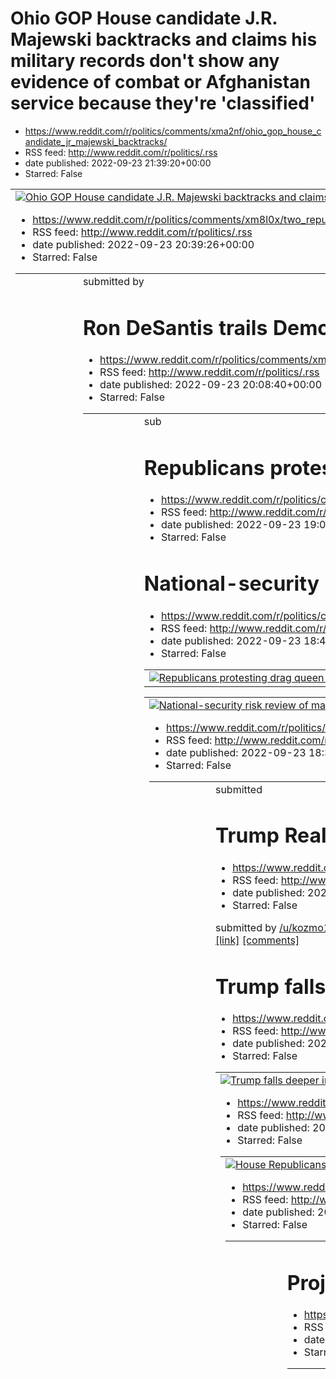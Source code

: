 # Ohio GOP House candidate J.R. Majewski backtracks and claims his military records don't show any evidence of combat or Afghanistan service because they're 'classified'
 - https://www.reddit.com/r/politics/comments/xma2nf/ohio_gop_house_candidate_jr_majewski_backtracks/
 - RSS feed: http://www.reddit.com/r/politics/.rss
 - date published: 2022-09-23 21:39:20+00:00
 - Starred: False

<table> <tr><td> <a href="https://www.reddit.com/r/politics/comments/xma2nf/ohio_gop_house_candidate_jr_majewski_backtracks/"> <img alt="Ohio GOP House candidate J.R. Majewski backtracks and claims his military records don't show any evidence of combat or Afghanistan service because they're 'classified'" src="https://external-preview.redd.it/kV7hMaNpF2Qu0-Y1N4s-RbJ7jhMzbg9KUoKh3gJdbJQ.jpg?width=640&amp;crop=smart&amp;auto=webp&amp;s=40344878d36d1fcf35d056a8c50d28100ebc5dc0" title="Ohio GOP House

# Two Republican judges just let Texas seize control of Twitter and Facebook
 - https://www.reddit.com/r/politics/comments/xm8l0x/two_republican_judges_just_let_texas_seize/
 - RSS feed: http://www.reddit.com/r/politics/.rss
 - date published: 2022-09-23 20:39:26+00:00
 - Starred: False

<table> <tr><td> <a href="https://www.reddit.com/r/politics/comments/xm8l0x/two_republican_judges_just_let_texas_seize/"> <img alt="Two Republican judges just let Texas seize control of Twitter and Facebook" src="https://external-preview.redd.it/S3Q9a4fLky-aj6xcef_H3X8lwLhsbKxXS1l103KgIIE.jpg?width=640&amp;crop=smart&amp;auto=webp&amp;s=ab1d4f0eb79044138f4fc20e450adb9615f803be" title="Two Republican judges just let Texas seize control of Twitter and Facebook" /> </a> </td><td> &#32; submitted by

# Ron DeSantis trails Democrat Charlie Crist in new poll after migrant flight
 - https://www.reddit.com/r/politics/comments/xm7t9s/ron_desantis_trails_democrat_charlie_crist_in_new/
 - RSS feed: http://www.reddit.com/r/politics/.rss
 - date published: 2022-09-23 20:08:40+00:00
 - Starred: False

<table> <tr><td> <a href="https://www.reddit.com/r/politics/comments/xm7t9s/ron_desantis_trails_democrat_charlie_crist_in_new/"> <img alt="Ron DeSantis trails Democrat Charlie Crist in new poll after migrant flight" src="https://external-preview.redd.it/8358nbAC97ILWNkhkKbGYwVr_cOcFylwUB_mlUOFUbk.jpg?width=640&amp;crop=smart&amp;auto=webp&amp;s=699de65a1955e4d2c7e930131d679cdc9445ca46" title="Ron DeSantis trails Democrat Charlie Crist in new poll after migrant flight" /> </a> </td><td> &#32; sub

# Republicans protesting drag queen events should stop pretending it’s about children
 - https://www.reddit.com/r/politics/comments/xm6a3l/republicans_protesting_drag_queen_events_should/
 - RSS feed: http://www.reddit.com/r/politics/.rss
 - date published: 2022-09-23 19:07:14+00:00
 - Starred: False

<table> <tr><td> <a href="https://www.reddit.com/r/politics/comments/xm6a3l/republicans_protesting_drag_queen_events_should/"> <img alt="Republicans protesting drag queen events should stop pretending it’s about children" src="https://external-preview.redd.it/i_rPv8pGZiXb0n1Cphd_VP6G4LrJosoEmttyXOvzASA.jpg?width=640&amp;crop=smart&amp;auto=webp&amp;s=a1be93f9ffd25c4b4d87cbf69fca6e9e1eb6c26b" title="Republicans protesting drag queen events should stop pretending it’s about children" /> </a> </td>

# National-security risk review of material Trump kept at Mar-a-Lago resumes after appeals court ruling
 - https://www.reddit.com/r/politics/comments/xm5r1z/nationalsecurity_risk_review_of_material_trump/
 - RSS feed: http://www.reddit.com/r/politics/.rss
 - date published: 2022-09-23 18:46:25+00:00
 - Starred: False

<table> <tr><td> <a href="https://www.reddit.com/r/politics/comments/xm5r1z/nationalsecurity_risk_review_of_material_trump/"> <img alt="National-security risk review of material Trump kept at Mar-a-Lago resumes after appeals court ruling" src="https://external-preview.redd.it/gMI7QFY3lrw174QdYBWuvLoTvQyMUtBHpKI9KN0MK7Y.jpg?width=640&amp;crop=smart&amp;auto=webp&amp;s=45a4bc4a29a88616bbdfcca609822628e90e2b23" title="National-security risk review of material Trump kept at Mar-a-Lago resumes after 

# Biden promises to codify Roe if two more Democrats are elected to the Senate
 - https://www.reddit.com/r/politics/comments/xm5koo/biden_promises_to_codify_roe_if_two_more/
 - RSS feed: http://www.reddit.com/r/politics/.rss
 - date published: 2022-09-23 18:39:08+00:00
 - Starred: False

<table> <tr><td> <a href="https://www.reddit.com/r/politics/comments/xm5koo/biden_promises_to_codify_roe_if_two_more/"> <img alt="Biden promises to codify Roe if two more Democrats are elected to the Senate" src="https://external-preview.redd.it/9-IAj9jGyIy5LYL-8FFfqlJJ_I5agq1AaSUt-cWntlI.jpg?width=640&amp;crop=smart&amp;auto=webp&amp;s=7cf09b0c47230537ee576b8c56bd5fb2a0be8158" title="Biden promises to codify Roe if two more Democrats are elected to the Senate" /> </a> </td><td> &#32; submitted 

# Trump Realizes Too Late That This Special Master Thing Might Not Be Such A Smart Plan After All
 - https://www.reddit.com/r/politics/comments/xm4j0b/trump_realizes_too_late_that_this_special_master/
 - RSS feed: http://www.reddit.com/r/politics/.rss
 - date published: 2022-09-23 17:58:17+00:00
 - Starred: False

&#32; submitted by &#32; <a href="https://www.reddit.com/user/kozmo1313"> /u/kozmo1313 </a> <br /> <span><a href="https://abovethelaw.com/2022/09/trump-realizes-too-late-that-this-special-master-thing-might-not-be-such-a-smart-plan-after-all/">[link]</a></span> &#32; <span><a href="https://www.reddit.com/r/politics/comments/xm4j0b/trump_realizes_too_late_that_this_special_master/">[comments]</a></span>

# Trump falls deeper into QAnon rabbit hole with video post about ‘thieves, satanists, pedos’
 - https://www.reddit.com/r/politics/comments/xm3fe0/trump_falls_deeper_into_qanon_rabbit_hole_with/
 - RSS feed: http://www.reddit.com/r/politics/.rss
 - date published: 2022-09-23 17:15:29+00:00
 - Starred: False

<table> <tr><td> <a href="https://www.reddit.com/r/politics/comments/xm3fe0/trump_falls_deeper_into_qanon_rabbit_hole_with/"> <img alt="Trump falls deeper into QAnon rabbit hole with video post about ‘thieves, satanists, pedos’" src="https://external-preview.redd.it/NHMVjw1LAi4AP88nR0L2bw8R1Hc23dz9Lr2c8NkPfU8.jpg?width=640&amp;crop=smart&amp;auto=webp&amp;s=b84d8bd003f216eeff529be80aca008ffbbfe011" title="Trump falls deeper into QAnon rabbit hole with video post about ‘thieves, satanists, pedos’

# House Republicans want to cancel Biden's push to make it easier for the IRS to go after tax cheats and send out refunds more quickly
 - https://www.reddit.com/r/politics/comments/xm36ac/house_republicans_want_to_cancel_bidens_push_to/
 - RSS feed: http://www.reddit.com/r/politics/.rss
 - date published: 2022-09-23 17:05:54+00:00
 - Starred: False

<table> <tr><td> <a href="https://www.reddit.com/r/politics/comments/xm36ac/house_republicans_want_to_cancel_bidens_push_to/"> <img alt="House Republicans want to cancel Biden's push to make it easier for the IRS to go after tax cheats and send out refunds more quickly" src="https://external-preview.redd.it/gbHQmANty6w3gCeZEdwl8uv3AT2SVQIt4ILtMc6oj4M.jpg?width=640&amp;crop=smart&amp;auto=webp&amp;s=d5fe86d8ac591662a3b6db7589c24d5e8e9f4d52" title="House Republicans want to cancel Biden's push to 

# Ron DeSantis' genius plan goes sideways: Is his 2024 campaign suddenly in trouble?
 - https://www.reddit.com/r/politics/comments/xm29pj/ron_desantis_genius_plan_goes_sideways_is_his/
 - RSS feed: http://www.reddit.com/r/politics/.rss
 - date published: 2022-09-23 16:31:17+00:00
 - Starred: False

<table> <tr><td> <a href="https://www.reddit.com/r/politics/comments/xm29pj/ron_desantis_genius_plan_goes_sideways_is_his/"> <img alt="Ron DeSantis' genius plan goes sideways: Is his 2024 campaign suddenly in trouble?" src="https://external-preview.redd.it/b8u3j6tL01eEf_TW5VI329B3LcGofAiNtmYFeMUgaIo.jpg?width=640&amp;crop=smart&amp;auto=webp&amp;s=ead5d3f0ded2483362e25172bd8d8f65a133c09c" title="Ron DeSantis' genius plan goes sideways: Is his 2024 campaign suddenly in trouble?" /> </a> </td><td>

# Project Veritas loses jury verdict to Democratic consulting firm
 - https://www.reddit.com/r/politics/comments/xm26q6/project_veritas_loses_jury_verdict_to_democratic/
 - RSS feed: http://www.reddit.com/r/politics/.rss
 - date published: 2022-09-23 16:28:09+00:00
 - Starred: False

<table> <tr><td> <a href="https://www.reddit.com/r/politics/comments/xm26q6/project_veritas_loses_jury_verdict_to_democratic/"> <img alt="Project Veritas loses jury verdict to Democratic consulting firm" src="https://external-preview.redd.it/7LCCzTDyDFyu5m0ar_GzNTNTmB2aydHXwpjxdP0VuNk.jpg?width=640&amp;crop=smart&amp;auto=webp&amp;s=f555924d030cf437578b77c2a686667459e0a6da" title="Project Veritas loses jury verdict to Democratic consulting firm" /> </a> </td><td> &#32; submitted by &#32; <a href

# Matt Gaetz Unlikely to Be Charged in Sex-Trafficking Probe
 - https://www.reddit.com/r/politics/comments/xm1z8y/matt_gaetz_unlikely_to_be_charged_in/
 - RSS feed: http://www.reddit.com/r/politics/.rss
 - date published: 2022-09-23 16:20:06+00:00
 - Starred: False

<table> <tr><td> <a href="https://www.reddit.com/r/politics/comments/xm1z8y/matt_gaetz_unlikely_to_be_charged_in/"> <img alt="Matt Gaetz Unlikely to Be Charged in Sex-Trafficking Probe" src="https://external-preview.redd.it/oMPTFJ8iwBMBlP5wjNO-IVz6gyv5wxJnLStb0adqhaM.jpg?width=640&amp;crop=smart&amp;auto=webp&amp;s=7eed9b6204ac130817bc3ea1b604ed554a87d5c1" title="Matt Gaetz Unlikely to Be Charged in Sex-Trafficking Probe" /> </a> </td><td> &#32; submitted by &#32; <a href="https://www.reddit.com

# Free Chat Friday Thread
 - https://www.reddit.com/r/politics/comments/xm1tm5/free_chat_friday_thread/
 - RSS feed: http://www.reddit.com/r/politics/.rss
 - date published: 2022-09-23 16:14:03+00:00
 - Starred: False

<!-- SC_OFF --><div class="md"><p>It's finally Friday! That means it's time to sit back, drink some apple crisp lattes, argue about the best ligjtsaber color (orange is super underrated imo), and talk about whatever your heart desires**.</p> <p>** As always remember to follow our civility rules and save any meta commentary for our modmail. Additionally, please <strong>keep chat non-political</strong> - we want to keep these threads light and off-topic.</p> </div><!-- SC_ON --> &#32; submitted by

# Judge dismisses Arizona GOP chair lawsuit to block Jan. 6 select committee subpoena
 - https://www.reddit.com/r/politics/comments/xm15ah/judge_dismisses_arizona_gop_chair_lawsuit_to/
 - RSS feed: http://www.reddit.com/r/politics/.rss
 - date published: 2022-09-23 15:49:03+00:00
 - Starred: False

<table> <tr><td> <a href="https://www.reddit.com/r/politics/comments/xm15ah/judge_dismisses_arizona_gop_chair_lawsuit_to/"> <img alt="Judge dismisses Arizona GOP chair lawsuit to block Jan. 6 select committee subpoena" src="https://external-preview.redd.it/mfLBCe8dQN5F_et6OZkmAOM5ca3HZRaBeKM8TM27clU.jpg?width=640&amp;crop=smart&amp;auto=webp&amp;s=58c29c4eeeb193c66e68ae4f9f785a63456694eb" title="Judge dismisses Arizona GOP chair lawsuit to block Jan. 6 select committee subpoena" /> </a> </td><td

# Migrants said they were booked on a canceled DeSantis flight to Delaware, undercutting his claim that it was a prank
 - https://www.reddit.com/r/politics/comments/xm0yn3/migrants_said_they_were_booked_on_a_canceled/
 - RSS feed: http://www.reddit.com/r/politics/.rss
 - date published: 2022-09-23 15:41:51+00:00
 - Starred: False

<table> <tr><td> <a href="https://www.reddit.com/r/politics/comments/xm0yn3/migrants_said_they_were_booked_on_a_canceled/"> <img alt="Migrants said they were booked on a canceled DeSantis flight to Delaware, undercutting his claim that it was a prank" src="https://external-preview.redd.it/UJBcuR0mh7UK5LOWutcaG4EYvqtrCDgEfcp1DyvbDXo.jpg?width=640&amp;crop=smart&amp;auto=webp&amp;s=99500a5da7669d25836f8bc1ea7f95412054eab5" title="Migrants said they were booked on a canceled DeSantis flight to Dela

# Koch Network Showers Fascist Election Deniers With Campaign Cash Ahead of Midterms
 - https://www.reddit.com/r/politics/comments/xm0glt/koch_network_showers_fascist_election_deniers/
 - RSS feed: http://www.reddit.com/r/politics/.rss
 - date published: 2022-09-23 15:22:10+00:00
 - Starred: False

<table> <tr><td> <a href="https://www.reddit.com/r/politics/comments/xm0glt/koch_network_showers_fascist_election_deniers/"> <img alt="Koch Network Showers Fascist Election Deniers With Campaign Cash Ahead of Midterms" src="https://external-preview.redd.it/6uHk8e_SQ0JpLPrZJshJr4K2xn4MkHAo3qJGqEME4ic.jpg?width=640&amp;crop=smart&amp;auto=webp&amp;s=7fb02ffed0f55b898928088a81f8d2de2cb6c856" title="Koch Network Showers Fascist Election Deniers With Campaign Cash Ahead of Midterms" /> </a> </td><td>

# Career prosecutors recommend no charges for Gaetz in sex-trafficking probe
 - https://www.reddit.com/r/politics/comments/xm0356/career_prosecutors_recommend_no_charges_for_gaetz/
 - RSS feed: http://www.reddit.com/r/politics/.rss
 - date published: 2022-09-23 15:07:17+00:00
 - Starred: False

<table> <tr><td> <a href="https://www.reddit.com/r/politics/comments/xm0356/career_prosecutors_recommend_no_charges_for_gaetz/"> <img alt="Career prosecutors recommend no charges for Gaetz in sex-trafficking probe" src="https://external-preview.redd.it/MCYDdSzOnw-JjmIIhNQcwIclpN8t8XGH2hT3pa2vPsA.jpg?width=640&amp;crop=smart&amp;auto=webp&amp;s=0914f5348351f36700748988fdfcdd0b51da1d48" title="Career prosecutors recommend no charges for Gaetz in sex-trafficking probe" /> </a> </td><td> &#32; submi

# Florida State Senator Sues Ron DeSantis Over Migrant Political Stunt: State Sen. Jason Pizzo said the governor broke the law when he used state funds to transport migrants from Texas to Martha's Vineyard.
 - https://www.reddit.com/r/politics/comments/xlzo5r/florida_state_senator_sues_ron_desantis_over/
 - RSS feed: http://www.reddit.com/r/politics/.rss
 - date published: 2022-09-23 14:50:51+00:00
 - Starred: False

<table> <tr><td> <a href="https://www.reddit.com/r/politics/comments/xlzo5r/florida_state_senator_sues_ron_desantis_over/"> <img alt="Florida State Senator Sues Ron DeSantis Over Migrant Political Stunt: State Sen. Jason Pizzo said the governor broke the law when he used state funds to transport migrants from Texas to Martha's Vineyard." src="https://external-preview.redd.it/xj0UGauQbA8NmE7-LeFCyk6fltfDFdRUBhehuckg1ZY.jpg?width=640&amp;crop=smart&amp;auto=webp&amp;s=79ebbbe6f805a82cece83acadf2f2

# Border chief says GOP governors are worsening crisis by 'lying' to migrants
 - https://www.reddit.com/r/politics/comments/xlyzdo/border_chief_says_gop_governors_are_worsening/
 - RSS feed: http://www.reddit.com/r/politics/.rss
 - date published: 2022-09-23 14:23:21+00:00
 - Starred: False

<table> <tr><td> <a href="https://www.reddit.com/r/politics/comments/xlyzdo/border_chief_says_gop_governors_are_worsening/"> <img alt="Border chief says GOP governors are worsening crisis by 'lying' to migrants" src="https://external-preview.redd.it/pZfd6sKufVGtLvNYyvAh28xg_xL9BCv_K1f_yo9X37U.jpg?width=640&amp;crop=smart&amp;auto=webp&amp;s=93b2b658e63bae51543b67af8e65d98bef648520" title="Border chief says GOP governors are worsening crisis by 'lying' to migrants" /> </a> </td><td> &#32; submitt

# If you are surprised AOC triggered the investigation into Trump, you haven’t been paying attention
 - https://www.reddit.com/r/politics/comments/xlyyuw/if_you_are_surprised_aoc_triggered_the/
 - RSS feed: http://www.reddit.com/r/politics/.rss
 - date published: 2022-09-23 14:22:45+00:00
 - Starred: False

<table> <tr><td> <a href="https://www.reddit.com/r/politics/comments/xlyyuw/if_you_are_surprised_aoc_triggered_the/"> <img alt="If you are surprised AOC triggered the investigation into Trump, you haven’t been paying attention" src="https://external-preview.redd.it/r7DqaZy_ZWtJ6rvOTPToZ9AQ5x1n8LFF5kddqlz-08M.jpg?width=640&amp;crop=smart&amp;auto=webp&amp;s=2873f2d19406bda980b6bcce37d1c94f6b666c3d" title="If you are surprised AOC triggered the investigation into Trump, you haven’t been paying att

# Trump ally Mike Lindell being investigated in connection with alleged Colorado election security breach
 - https://www.reddit.com/r/politics/comments/xlxi8v/trump_ally_mike_lindell_being_investigated_in/
 - RSS feed: http://www.reddit.com/r/politics/.rss
 - date published: 2022-09-23 13:23:57+00:00
 - Starred: False

<table> <tr><td> <a href="https://www.reddit.com/r/politics/comments/xlxi8v/trump_ally_mike_lindell_being_investigated_in/"> <img alt="Trump ally Mike Lindell being investigated in connection with alleged Colorado election security breach" src="https://external-preview.redd.it/soIEeDuyZDH0Tv_s1aUfQeQgN-vKClNFD9btraP6fb4.jpg?width=640&amp;crop=smart&amp;auto=webp&amp;s=12fbf514af485cdfd19d619131b03b3b1060d888" title="Trump ally Mike Lindell being investigated in connection with alleged Colorado e

# The Fake Pamphlet Given to Martha’s Vineyard Migrants Is Very Funny and Also Possibly Criminal Evidence
 - https://www.reddit.com/r/politics/comments/xlxht6/the_fake_pamphlet_given_to_marthas_vineyard/
 - RSS feed: http://www.reddit.com/r/politics/.rss
 - date published: 2022-09-23 13:23:28+00:00
 - Starred: False

<table> <tr><td> <a href="https://www.reddit.com/r/politics/comments/xlxht6/the_fake_pamphlet_given_to_marthas_vineyard/"> <img alt="The Fake Pamphlet Given to Martha’s Vineyard Migrants Is Very Funny and Also Possibly Criminal Evidence" src="https://external-preview.redd.it/bO1za1GLQRRqLFBcziDP2Ex8xiQVIHcLJeDmHj_cfvk.jpg?width=640&amp;crop=smart&amp;auto=webp&amp;s=027cde5a80f9d4b4d48a3883e8ced7eb3cdf4276" title="The Fake Pamphlet Given to Martha’s Vineyard Migrants Is Very Funny and Also Possi

# Mike Lindell under investigation over identity theft and damage to computer connected to voting machine. MyPillow CEO is top chaser of election fraud conspiracies
 - https://www.reddit.com/r/politics/comments/xlx9z8/mike_lindell_under_investigation_over_identity/
 - RSS feed: http://www.reddit.com/r/politics/.rss
 - date published: 2022-09-23 13:14:33+00:00
 - Starred: False

<table> <tr><td> <a href="https://www.reddit.com/r/politics/comments/xlx9z8/mike_lindell_under_investigation_over_identity/"> <img alt="Mike Lindell under investigation over identity theft and damage to computer connected to voting machine. MyPillow CEO is top chaser of election fraud conspiracies" src="https://external-preview.redd.it/XsgZIKpfg14NDbX37aQL64CUMZPN5SdAj_7fo-QtDB8.jpg?width=640&amp;crop=smart&amp;auto=webp&amp;s=c8a85b579ed8a8f1566dd7adca8da48d6fa92d3e" title="Mike Lindell under i

# Florida migrant flight money went to company tied to DeSantis adviser
 - https://www.reddit.com/r/politics/comments/xlx5wm/florida_migrant_flight_money_went_to_company_tied/
 - RSS feed: http://www.reddit.com/r/politics/.rss
 - date published: 2022-09-23 13:09:44+00:00
 - Starred: False

<table> <tr><td> <a href="https://www.reddit.com/r/politics/comments/xlx5wm/florida_migrant_flight_money_went_to_company_tied/"> <img alt="Florida migrant flight money went to company tied to DeSantis adviser" src="https://external-preview.redd.it/WeW4vWdcYLHhEot7E2cejkAD-Gc4ENZepKVuMmV5JvM.jpg?width=640&amp;crop=smart&amp;auto=webp&amp;s=067c3059aeec7572fd736f58c442036ab9a37fc6" title="Florida migrant flight money went to company tied to DeSantis adviser" /> </a> </td><td> &#32; submitted by &#

# Gretchen Whitmer leads GOP's Dixon by 16 points in new poll
 - https://www.reddit.com/r/politics/comments/xlx08m/gretchen_whitmer_leads_gops_dixon_by_16_points_in/
 - RSS feed: http://www.reddit.com/r/politics/.rss
 - date published: 2022-09-23 13:03:02+00:00
 - Starred: False

<table> <tr><td> <a href="https://www.reddit.com/r/politics/comments/xlx08m/gretchen_whitmer_leads_gops_dixon_by_16_points_in/"> <img alt="Gretchen Whitmer leads GOP's Dixon by 16 points in new poll" src="https://external-preview.redd.it/q57pWgeezp4l_tYwZD5XL8h7DT9kmZxfQoCJtbwyJ0E.jpg?width=640&amp;crop=smart&amp;auto=webp&amp;s=beb382d24b7920fbc3e4aeb77939c54cb7c54159" title="Gretchen Whitmer leads GOP's Dixon by 16 points in new poll" /> </a> </td><td> &#32; submitted by &#32; <a href="https:/

# Kyrsten Sinema Has Brought the Entire State of Arizona Together (in Thinking She Sucks)
 - https://www.reddit.com/r/politics/comments/xlvrp3/kyrsten_sinema_has_brought_the_entire_state_of/
 - RSS feed: http://www.reddit.com/r/politics/.rss
 - date published: 2022-09-23 12:08:13+00:00
 - Starred: False

<table> <tr><td> <a href="https://www.reddit.com/r/politics/comments/xlvrp3/kyrsten_sinema_has_brought_the_entire_state_of/"> <img alt="Kyrsten Sinema Has Brought the Entire State of Arizona Together (in Thinking She Sucks)" src="https://external-preview.redd.it/Iu7NkaUq7GT09r27VylI363jwMBXXXWFYgpJE16AXbw.jpg?width=640&amp;crop=smart&amp;auto=webp&amp;s=c20f982ff76aec96e46bb5f6a2a8c9fa2b7f462d" title="Kyrsten Sinema Has Brought the Entire State of Arizona Together (in Thinking She Sucks)" /> </a

# Special master in the Mar-a-Lago case is testing Trump's lawyers to see if they will lie in court, analyst says
 - https://www.reddit.com/r/politics/comments/xlvl0i/special_master_in_the_maralago_case_is_testing/
 - RSS feed: http://www.reddit.com/r/politics/.rss
 - date published: 2022-09-23 11:59:51+00:00
 - Starred: False

<table> <tr><td> <a href="https://www.reddit.com/r/politics/comments/xlvl0i/special_master_in_the_maralago_case_is_testing/"> <img alt="Special master in the Mar-a-Lago case is testing Trump's lawyers to see if they will lie in court, analyst says" src="https://external-preview.redd.it/lvhrO1fCZk6NLPbanCGaogvxvpZ5ogjkUMws_w_2xmQ.jpg?width=640&amp;crop=smart&amp;auto=webp&amp;s=deb6ad30c397784940bd7c98e7a1143c045ac86c" title="Special master in the Mar-a-Lago case is testing Trump's lawyers to see

# Texas AG says counties can spend COVID relief funds on extra pay for elected officials without public notice
 - https://www.reddit.com/r/politics/comments/xlv3in/texas_ag_says_counties_can_spend_covid_relief/
 - RSS feed: http://www.reddit.com/r/politics/.rss
 - date published: 2022-09-23 11:36:04+00:00
 - Starred: False

<table> <tr><td> <a href="https://www.reddit.com/r/politics/comments/xlv3in/texas_ag_says_counties_can_spend_covid_relief/"> <img alt="Texas AG says counties can spend COVID relief funds on extra pay for elected officials without public notice" src="https://external-preview.redd.it/fKQopUayGfOJ3hfIMchC0DOUXZhYz0LvfM3l5HVQFiw.jpg?width=640&amp;crop=smart&amp;auto=webp&amp;s=9f7e46749bade09483a905b0f31235153bd7de8a" title="Texas AG says counties can spend COVID relief funds on extra pay for electe

# Far-right activists have a brilliant new strategy: Don't vote!
 - https://www.reddit.com/r/politics/comments/xlusir/farright_activists_have_a_brilliant_new_strategy/
 - RSS feed: http://www.reddit.com/r/politics/.rss
 - date published: 2022-09-23 11:20:56+00:00
 - Starred: False

<table> <tr><td> <a href="https://www.reddit.com/r/politics/comments/xlusir/farright_activists_have_a_brilliant_new_strategy/"> <img alt="Far-right activists have a brilliant new strategy: Don't vote!" src="https://external-preview.redd.it/NFGoxRwpujMq14YRukhGVfv6u7TgBoxd_Ktv1AFeAOk.jpg?width=640&amp;crop=smart&amp;auto=webp&amp;s=42385a4b6322b82b1a7981114047eb0925c20492" title="Far-right activists have a brilliant new strategy: Don't vote!" /> </a> </td><td> &#32; submitted by &#32; <a href="ht

# Alarm as Koch bankrolls dozens of election denier candidates
 - https://www.reddit.com/r/politics/comments/xlunw5/alarm_as_koch_bankrolls_dozens_of_election_denier/
 - RSS feed: http://www.reddit.com/r/politics/.rss
 - date published: 2022-09-23 11:14:33+00:00
 - Starred: False

<table> <tr><td> <a href="https://www.reddit.com/r/politics/comments/xlunw5/alarm_as_koch_bankrolls_dozens_of_election_denier/"> <img alt="Alarm as Koch bankrolls dozens of election denier candidates" src="https://external-preview.redd.it/nOc4OSTIkf3RCeh0cVYjLQkATpyJkluXkt3sLvLhjiE.jpg?width=640&amp;crop=smart&amp;auto=webp&amp;s=93c97e9550085ea483128292f93a30b12306f4c2" title="Alarm as Koch bankrolls dozens of election denier candidates" /> </a> </td><td> &#32; submitted by &#32; <a href="https

# DeSantis to face trial for suspension of prosecutor who defied abortion ban law
 - https://www.reddit.com/r/politics/comments/xlu2dc/desantis_to_face_trial_for_suspension_of/
 - RSS feed: http://www.reddit.com/r/politics/.rss
 - date published: 2022-09-23 10:44:12+00:00
 - Starred: False

<table> <tr><td> <a href="https://www.reddit.com/r/politics/comments/xlu2dc/desantis_to_face_trial_for_suspension_of/"> <img alt="DeSantis to face trial for suspension of prosecutor who defied abortion ban law" src="https://external-preview.redd.it/oFbeNPvesS8AxHQXoor-f1LO90IUlKqYpyel88TrXWY.jpg?width=640&amp;crop=smart&amp;auto=webp&amp;s=2e96efc1c3fc8b6dfab3451a044653d29253dd09" title="DeSantis to face trial for suspension of prosecutor who defied abortion ban law" /> </a> </td><td> &#32; subm

# Zero GOP Senators Vote to Curb Dark Money's Stranglehold on Democracy
 - https://www.reddit.com/r/politics/comments/xlt39a/zero_gop_senators_vote_to_curb_dark_moneys/
 - RSS feed: http://www.reddit.com/r/politics/.rss
 - date published: 2022-09-23 09:50:32+00:00
 - Starred: False

<table> <tr><td> <a href="https://www.reddit.com/r/politics/comments/xlt39a/zero_gop_senators_vote_to_curb_dark_moneys/"> <img alt="Zero GOP Senators Vote to Curb Dark Money's Stranglehold on Democracy" src="https://external-preview.redd.it/XiuqzDHrFRYfSOFyBjv3lTDqO_ysWPaBqAHypMyJ-KU.jpg?width=640&amp;crop=smart&amp;auto=webp&amp;s=d04eb1c32c26b774f6b408352e7a13dc2bb935d6" title="Zero GOP Senators Vote to Curb Dark Money's Stranglehold on Democracy" /> </a> </td><td> &#32; submitted by &#32; <a 

# The special master Trump requested is calling for extra help to review the seized Mar-a-Lago documents, & and will be billing Trump $500 an hour for it
 - https://www.reddit.com/r/politics/comments/xlsjyx/the_special_master_trump_requested_is_calling_for/
 - RSS feed: http://www.reddit.com/r/politics/.rss
 - date published: 2022-09-23 09:19:33+00:00
 - Starred: False

&#32; submitted by &#32; <a href="https://www.reddit.com/user/Quantum_II"> /u/Quantum_II </a> <br /> <span><a href="https://businessinsider.com/news/the-special-master-trump-requested-is-calling-for-extra-help-to-review-the-seized-mar/7sk5zp1">[link]</a></span> &#32; <span><a href="https://www.reddit.com/r/politics/comments/xlsjyx/the_special_master_trump_requested_is_calling_for/">[comments]</a></span>

# Trump Inadvertently Helps Judge Deny Mike Lindell's Bid to Get Seized Phone Back
 - https://www.reddit.com/r/politics/comments/xlsecq/trump_inadvertently_helps_judge_deny_mike/
 - RSS feed: http://www.reddit.com/r/politics/.rss
 - date published: 2022-09-23 09:10:17+00:00
 - Starred: False

<table> <tr><td> <a href="https://www.reddit.com/r/politics/comments/xlsecq/trump_inadvertently_helps_judge_deny_mike/"> <img alt="Trump Inadvertently Helps Judge Deny Mike Lindell's Bid to Get Seized Phone Back" src="https://external-preview.redd.it/EwRq5v1zCbWOsCUi4GrbnRILfI__Wk1yzSiqUyZI2Nw.jpg?width=640&amp;crop=smart&amp;auto=webp&amp;s=ae510b8dd4b8b7419db939716442ce89850e9eaa" title="Trump Inadvertently Helps Judge Deny Mike Lindell's Bid to Get Seized Phone Back" /> </a> </td><td> &#32; s

# The special master Trump requested is calling for extra help to review the seized Mar-a-Lago documents — and will be billing Trump $500 an hour for it
 - https://www.reddit.com/r/politics/comments/xlpgw6/the_special_master_trump_requested_is_calling_for/
 - RSS feed: http://www.reddit.com/r/politics/.rss
 - date published: 2022-09-23 06:18:07+00:00
 - Starred: False

<table> <tr><td> <a href="https://www.reddit.com/r/politics/comments/xlpgw6/the_special_master_trump_requested_is_calling_for/"> <img alt="The special master Trump requested is calling for extra help to review the seized Mar-a-Lago documents — and will be billing Trump $500 an hour for it" src="https://external-preview.redd.it/HbJgm_neEn771Yx-zG7pw0yq_AR2t8EWOwlTxBUm91M.jpg?width=640&amp;crop=smart&amp;auto=webp&amp;s=5435aa1557eafd91b6a0bd9721733442df288fc5" title="The special master Trump requ

# Stacey Abrams Enrages Republicans By Citing Science On 'Fetal Heartbeats'
 - https://www.reddit.com/r/politics/comments/xlpaq9/stacey_abrams_enrages_republicans_by_citing/
 - RSS feed: http://www.reddit.com/r/politics/.rss
 - date published: 2022-09-23 06:08:48+00:00
 - Starred: False

<table> <tr><td> <a href="https://www.reddit.com/r/politics/comments/xlpaq9/stacey_abrams_enrages_republicans_by_citing/"> <img alt="Stacey Abrams Enrages Republicans By Citing Science On 'Fetal Heartbeats'" src="https://external-preview.redd.it/42QyL-6W_ilD0kmk1wv9UfG8xKNI0X7ijh-VCOaYDOA.jpg?width=640&amp;crop=smart&amp;auto=webp&amp;s=0efd97bebb6e8e4982aaa1a5aa4e34bdaa152820" title="Stacey Abrams Enrages Republicans By Citing Science On 'Fetal Heartbeats'" /> </a> </td><td> &#32; submitted by 

# Former Trump attorney Sidney Powell a no-show for election probe grand jury
 - https://www.reddit.com/r/politics/comments/xlnvjt/former_trump_attorney_sidney_powell_a_noshow_for/
 - RSS feed: http://www.reddit.com/r/politics/.rss
 - date published: 2022-09-23 04:52:16+00:00
 - Starred: False

<table> <tr><td> <a href="https://www.reddit.com/r/politics/comments/xlnvjt/former_trump_attorney_sidney_powell_a_noshow_for/"> <img alt="Former Trump attorney Sidney Powell a no-show for election probe grand jury" src="https://external-preview.redd.it/AghM89zS-WvXYCVYkCowhKmNvuCDY-xwuOsd6vfBQ5s.jpg?width=640&amp;crop=smart&amp;auto=webp&amp;s=a7fc3b371115734282ea1205afa8d6177e6c7ded" title="Former Trump attorney Sidney Powell a no-show for election probe grand jury" /> </a> </td><td> &#32; subm

# Senate Republicans block bill to require disclosure of 'dark money' donors
 - https://www.reddit.com/r/politics/comments/xllub1/senate_republicans_block_bill_to_require/
 - RSS feed: http://www.reddit.com/r/politics/.rss
 - date published: 2022-09-23 03:10:01+00:00
 - Starred: False

<table> <tr><td> <a href="https://www.reddit.com/r/politics/comments/xllub1/senate_republicans_block_bill_to_require/"> <img alt="Senate Republicans block bill to require disclosure of 'dark money' donors" src="https://external-preview.redd.it/YuxFFL8SbITStDdEK21aNXHDcUtGx6d6KsUyloVjtjQ.jpg?width=640&amp;crop=smart&amp;auto=webp&amp;s=0507867587fd753197ae1ebb13c65c575417929b" title="Senate Republicans block bill to require disclosure of 'dark money' donors" /> </a> </td><td> &#32; submitted by &

# Company hired to arrange DeSantis’ migrant flights is tied to high-level state official
 - https://www.reddit.com/r/politics/comments/xlkvdp/company_hired_to_arrange_desantis_migrant_flights/
 - RSS feed: http://www.reddit.com/r/politics/.rss
 - date published: 2022-09-23 02:25:14+00:00
 - Starred: False

<table> <tr><td> <a href="https://www.reddit.com/r/politics/comments/xlkvdp/company_hired_to_arrange_desantis_migrant_flights/"> <img alt="Company hired to arrange DeSantis’ migrant flights is tied to high-level state official" src="https://external-preview.redd.it/3vp7mNYHmzs6xoeGgSCBf2JNLT8WAsJ0jR_CLEMGGdM.jpg?width=640&amp;crop=smart&amp;auto=webp&amp;s=75d44fd82c05d6f8707d13f902e9477536f061cc" title="Company hired to arrange DeSantis’ migrant flights is tied to high-level state official" /> 

# Florida taxpayers paid $615,000 for DeSantis to fly Texas migrants to island
 - https://www.reddit.com/r/politics/comments/xlktm9/florida_taxpayers_paid_615000_for_desantis_to_fly/
 - RSS feed: http://www.reddit.com/r/politics/.rss
 - date published: 2022-09-23 02:22:57+00:00
 - Starred: False

<table> <tr><td> <a href="https://www.reddit.com/r/politics/comments/xlktm9/florida_taxpayers_paid_615000_for_desantis_to_fly/"> <img alt="Florida taxpayers paid $615,000 for DeSantis to fly Texas migrants to island" src="https://external-preview.redd.it/UbjwNGc8iEnnLaQhyLjYu8LgnkBSBeoQGyWUxQce_g0.jpg?width=640&amp;crop=smart&amp;auto=webp&amp;s=80d3e8a83887ae4824110c7d8659b2e8d8e9d283" title="Florida taxpayers paid $615,000 for DeSantis to fly Texas migrants to island" /> </a> </td><td> &#32; s

# Jury Rules Against Project Veritas in Lawsuit
 - https://www.reddit.com/r/politics/comments/xlkluc/jury_rules_against_project_veritas_in_lawsuit/
 - RSS feed: http://www.reddit.com/r/politics/.rss
 - date published: 2022-09-23 02:12:54+00:00
 - Starred: False

<table> <tr><td> <a href="https://www.reddit.com/r/politics/comments/xlkluc/jury_rules_against_project_veritas_in_lawsuit/"> <img alt="Jury Rules Against Project Veritas in Lawsuit" src="https://external-preview.redd.it/-b355uyAKMsTusbb7c20ptlnC_Zy_hPBGTLjXW8VC9E.jpg?width=640&amp;crop=smart&amp;auto=webp&amp;s=78b0ead1b6301ae3627907508886bd86723dff25" title="Jury Rules Against Project Veritas in Lawsuit" /> </a> </td><td> &#32; submitted by &#32; <a href="https://www.reddit.com/user/Foot_Dizzy"

# Trump Claims He Declassified Documents. Why Don’t His Lawyers Say So in Court?
 - https://www.reddit.com/r/politics/comments/xljx8k/trump_claims_he_declassified_documents_why_dont/
 - RSS feed: http://www.reddit.com/r/politics/.rss
 - date published: 2022-09-23 01:41:48+00:00
 - Starred: False

<table> <tr><td> <a href="https://www.reddit.com/r/politics/comments/xljx8k/trump_claims_he_declassified_documents_why_dont/"> <img alt="Trump Claims He Declassified Documents. Why Don’t His Lawyers Say So in Court?" src="https://external-preview.redd.it/PTmcdI8EHISfwANH3iugdR7vRdH-8lbskRIMjrcBg8M.jpg?width=640&amp;crop=smart&amp;auto=webp&amp;s=f1abdab80e57c2e9d9f3de48f6fc5a3a53514864" title="Trump Claims He Declassified Documents. Why Don’t His Lawyers Say So in Court?" /> </a> </td><td> &#32;

# The GOP-Friendly Jet Company Making Big Bucks Off DeSantis’ Migrant Stunts | The $615,000 Florida paid to transport 48 migrants to Martha’s Vineyard went to a Florida company with a history of GOP donations.
 - https://www.reddit.com/r/politics/comments/xljugg/the_gopfriendly_jet_company_making_big_bucks_off/
 - RSS feed: http://www.reddit.com/r/politics/.rss
 - date published: 2022-09-23 01:38:14+00:00
 - Starred: False

<table> <tr><td> <a href="https://www.reddit.com/r/politics/comments/xljugg/the_gopfriendly_jet_company_making_big_bucks_off/"> <img alt="The GOP-Friendly Jet Company Making Big Bucks Off DeSantis’ Migrant Stunts | The $615,000 Florida paid to transport 48 migrants to Martha’s Vineyard went to a Florida company with a history of GOP donations." src="https://external-preview.redd.it/osrx71gsTYR4FVtGLLeP_M6Nc6WAXCUOqSTbBxlJdJY.jpg?width=640&amp;crop=smart&amp;auto=webp&amp;s=4f1aba7a377538847467c4

# US Republicans block bill seeking to end ‘dark money’ in politics
 - https://www.reddit.com/r/politics/comments/xljtdw/us_republicans_block_bill_seeking_to_end_dark/
 - RSS feed: http://www.reddit.com/r/politics/.rss
 - date published: 2022-09-23 01:36:59+00:00
 - Starred: False

<table> <tr><td> <a href="https://www.reddit.com/r/politics/comments/xljtdw/us_republicans_block_bill_seeking_to_end_dark/"> <img alt="US Republicans block bill seeking to end ‘dark money’ in politics" src="https://external-preview.redd.it/K2i4KUY6oIoPY7d25woHUl1qcrOFyeoHUiCeg6i7gV0.jpg?width=640&amp;crop=smart&amp;auto=webp&amp;s=d87eac6e53c9ba2f97972999ab79043ed7b9c7ce" title="US Republicans block bill seeking to end ‘dark money’ in politics" /> </a> </td><td> &#32; submitted by &#32; <a href=

# Human Traffickers? Governors DeSantis, Abbott and Ducey Follow an Old Racist Playbook of the Segregated South
 - https://www.reddit.com/r/politics/comments/xlipjt/human_traffickers_governors_desantis_abbott_and/
 - RSS feed: http://www.reddit.com/r/politics/.rss
 - date published: 2022-09-23 00:48:19+00:00
 - Starred: False

<table> <tr><td> <a href="https://www.reddit.com/r/politics/comments/xlipjt/human_traffickers_governors_desantis_abbott_and/"> <img alt="Human Traffickers? Governors DeSantis, Abbott and Ducey Follow an Old Racist Playbook of the Segregated South" src="https://external-preview.redd.it/4ulu7FbtZ9_MLwkg39wwHYaii5aUGLIrZfABxys7Yxg.jpg?width=640&amp;crop=smart&amp;auto=webp&amp;s=a011b4279c74fb6c394c168c9bf34d6ce2afbb29" title="Human Traffickers? Governors DeSantis, Abbott and Ducey Follow an Old Ra

# The White House Wants a Climate Denier Out as World Bank President
 - https://www.reddit.com/r/politics/comments/xlini7/the_white_house_wants_a_climate_denier_out_as/
 - RSS feed: http://www.reddit.com/r/politics/.rss
 - date published: 2022-09-23 00:45:46+00:00
 - Starred: False

<table> <tr><td> <a href="https://www.reddit.com/r/politics/comments/xlini7/the_white_house_wants_a_climate_denier_out_as/"> <img alt="The White House Wants a Climate Denier Out as World Bank President" src="https://external-preview.redd.it/wAmrbk0F9nKMuHZxjcRQfqb8d44oJC8cBkjolAn268E.jpg?width=640&amp;crop=smart&amp;auto=webp&amp;s=dc48480e7ac90e9669fd204e32f8c15d62ca3741" title="The White House Wants a Climate Denier Out as World Bank President" /> </a> </td><td> &#32; submitted by &#32; <a hre

# SCOTUS has a legitimacy problem: People don't think it represents them, and want to see term limits, polling finds
 - https://www.reddit.com/r/politics/comments/xli3tv/scotus_has_a_legitimacy_problem_people_dont_think/
 - RSS feed: http://www.reddit.com/r/politics/.rss
 - date published: 2022-09-23 00:21:36+00:00
 - Starred: False

<table> <tr><td> <a href="https://www.reddit.com/r/politics/comments/xli3tv/scotus_has_a_legitimacy_problem_people_dont_think/"> <img alt="SCOTUS has a legitimacy problem: People don't think it represents them, and want to see term limits, polling finds" src="https://external-preview.redd.it/n2EQC972i1HlUMswODKu9SMa02on-5R4rxLj7j0gwR8.jpg?width=640&amp;crop=smart&amp;auto=webp&amp;s=d7239a093269106b73664473709791bf6df29680" title="SCOTUS has a legitimacy problem: People don't think it represents
